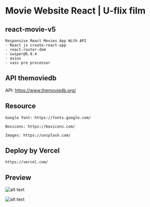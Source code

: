 # Movie Website React | U-flix film

## react-movie-v5

    Responsive React Movies App With API
    - React js create-react-app
    - react-router-dom
    - swiper@6.8.4
    - axios
    - sass pre processor
    

## API themoviedb

   API: https://www.themoviedb.org/

## Resource

    Google font: https://fonts.google.com/

    Boxicons: https://boxicons.com/

    Images: https://unsplash.com/

## Deploy by Vercel

    https://vercel.com/


## Preview

![alt text](?raw=true)

![alt text](?raw=true)
